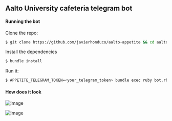 ## Aalto University cafeteria telegram bot

#### Running the bot
Clone the repo:
```bash
$ git clone https://github.com/javierhonduco/aalto-appetite && cd aalto-appetite
```
Install the dependencies
```bash
$ bundle install
```
Run it:
```bash
$ APPETITE_TELEGRAM_TOKEN=<your_telegram_token> bundle exec ruby bot.rb
```

#### How does it look
![image](https://cloud.githubusercontent.com/assets/959128/19230152/357568de-8ed3-11e6-8fa1-1254628ff6da.png)

![image](https://cloud.githubusercontent.com/assets/959128/19230207/8da463fc-8ed3-11e6-9b1c-c30d0e504df9.png)


